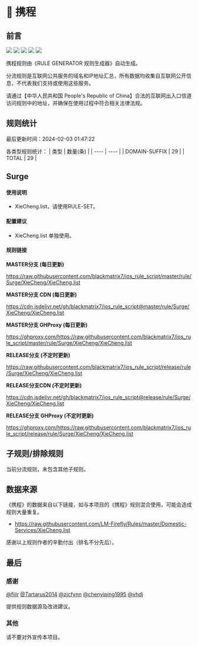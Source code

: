# 🧸 携程

## 前言

![](https://shields.io/badge/-移除重复规则-ff69b4) ![](https://shields.io/badge/-DOMAIN与DOMAIN--SUFFIX合并-green) ![](https://shields.io/badge/-DOMAIN--SUFFIX间合并-critical) ![](https://shields.io/badge/-DOMAIN--SUFFIX与DOMAIN--KEYWORD合并-blue) ![](https://shields.io/badge/-IP--CIDR(6)合并-blueviolet) 

携程规则由《RULE GENERATOR 规则生成器》自动生成。

分流规则是互联网公共服务的域名和IP地址汇总，所有数据均收集自互联网公开信息，不代表我们支持或使用这些服务。

请通过【中华人民共和国 People's Republic of China】合法的互联网出入口信道访问规则中的地址，并确保在使用过程中符合相关法律法规。

## 规则统计

最后更新时间：2024-02-03 01:47:22

各类型规则统计：
| 类型 | 数量(条)  | 
| ---- | ----  |
| DOMAIN-SUFFIX | 29  | 
| TOTAL | 29  | 


## Surge 

#### 使用说明
- XieCheng.list，请使用RULE-SET。

#### 配置建议
- XieCheng.list 单独使用。

#### 规则链接
**MASTER分支 (每日更新)**

https://raw.githubusercontent.com/blackmatrix7/ios_rule_script/master/rule/Surge/XieCheng/XieCheng.list

**MASTER分支 CDN (每日更新)**

https://cdn.jsdelivr.net/gh/blackmatrix7/ios_rule_script@master/rule/Surge/XieCheng/XieCheng.list

**MASTER分支 GHProxy (每日更新)**

https://ghproxy.com/https://raw.githubusercontent.com/blackmatrix7/ios_rule_script/master/rule/Surge/XieCheng/XieCheng.list

**RELEASE分支 (不定时更新)**

https://raw.githubusercontent.com/blackmatrix7/ios_rule_script/release/rule/Surge/XieCheng/XieCheng.list

**RELEASE分支CDN (不定时更新)**

https://cdn.jsdelivr.net/gh/blackmatrix7/ios_rule_script@release/rule/Surge/XieCheng/XieCheng.list

**RELEASE分支 GHProxy (不定时更新)**

https://ghproxy.com/https://raw.githubusercontent.com/blackmatrix7/ios_rule_script/release/rule/Surge/XieCheng/XieCheng.list

## 子规则/排除规则


当前分流规则，未包含其他子规则。

## 数据来源

《携程》的数据来自以下链接，如与本项目的《携程》规则混合使用，可能会造成规则大量重复。

- https://raw.githubusercontent.com/LM-Firefly/Rules/master/Domestic-Services/XieCheng.list


感谢以上规则作者的辛勤付出（排名不分先后）。

## 最后

### 感谢

[@fiiir](https://github.com/fiiir) [@Tartarus2014](https://github.com/Tartarus2014) [@zjcfynn](https://github.com/zjcfynn) [@chenyiping1995](https://github.com/chenyiping1995) [@vhdj](https://github.com/vhdj)

提供规则数据源及改进建议。

### 其他

请不要对外宣传本项目。